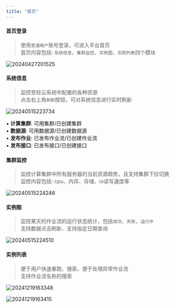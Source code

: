 ```yaml
---
title: "首页"
---
```


#### 首页登录

> 使用`普通用户`账号登录，可进入平台首页 <br/>
> 首页内容包括: `系统信息`、`集群监控`、`实例图`、`实例列表`四个模块

![20240427201525](https://img.isxcode.com/picgo/20240427201525.png)

#### 系统信息

> 监控至轻云系统中配置的各种资源 <br/>
> 点击右上角`刷新`按钮，可对系统信息进行实时刷新

![20240515223734](https://img.isxcode.com/picgo/20240515223734.png)

▪ **计算集群**: 可用集群/已创建集群 <br/>
▪ **数据源**: 可用数据源/已创建数据源 <br/>
▪ **发布作业**: 已发布作业流/已创建作业流 <br/>
▪ **发布接口**: 已发布接口/已创建接口

#### 集群监控

> 监控计算集群中所有服务器的当前资源趋势，且支持集群下拉切换 <br/>
> 监控内容包括: cpu、内存、存储、io读写速度等

![20240515224246](https://img.isxcode.com/picgo/20240515224246.png)

#### 实例图

> 监控某天的作业流的运行状态统计，包括`成功`、`失败`、`运行中` <br/>
> 支持数据点击刷新、支持指定日期查询

![20240515224510](https://img.isxcode.com/picgo/20240515224510.png)

#### 实例列表

> 便于用户快速重跑、搜索，便于处理异常作业流 <br/>
> 支持作业流名称的搜索

![20241219163348](https://img.isxcode.com/picgo/20241219163348.png)

![20241219163415](https://img.isxcode.com/picgo/20241219163415.png)